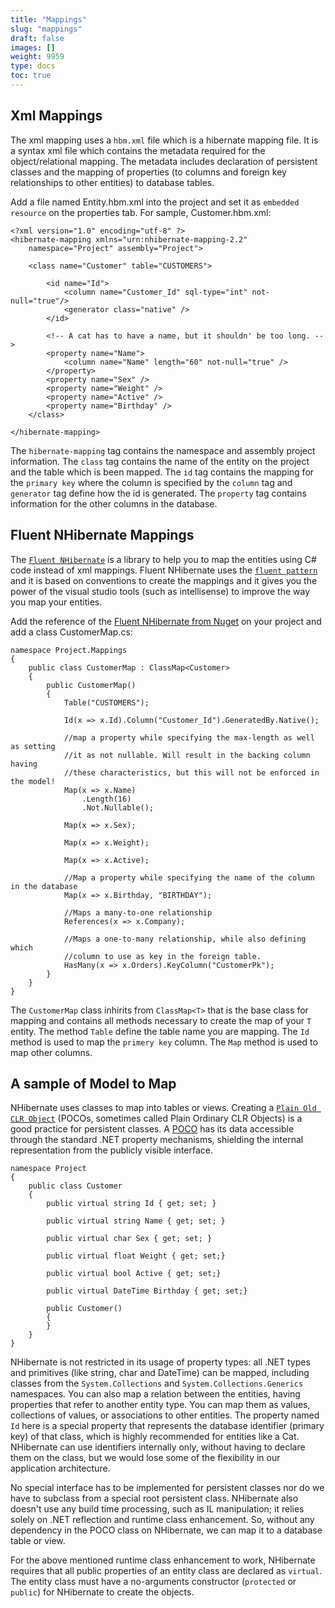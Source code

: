 ```yaml
---
title: "Mappings"
slug: "mappings"
draft: false
images: []
weight: 9959
type: docs
toc: true
---
```


## Xml Mappings
The xml mapping uses a `hbm.xml` file which is a hibernate mapping file. It is a syntax xml file which contains the metadata required for the object/relational mapping. The metadata includes declaration of persistent classes and the mapping of properties (to columns and foreign key relationships to other entities) to database tables.

Add a file named Entity.hbm.xml into the project and set it as `embedded resource` on the properties tab. For sample, Customer.hbm.xml:

    <?xml version="1.0" encoding="utf-8" ?>
    <hibernate-mapping xmlns="urn:nhibernate-mapping-2.2"
        namespace="Project" assembly="Project">
    
        <class name="Customer" table="CUSTOMERS">
    
            <id name="Id">
                <column name="Customer_Id" sql-type="int" not-null="true"/>
                <generator class="native" />
            </id>
    
            <!-- A cat has to have a name, but it shouldn' be too long. -->
            <property name="Name">
                <column name="Name" length="60" not-null="true" />
            </property>
            <property name="Sex" />
            <property name="Weight" />
            <property name="Active" />
            <property name="Birthday" />
        </class>
    
    </hibernate-mapping>

The `hibernate-mapping` tag contains the namespace and assembly project information. The `class` tag contains the name of the entity on the project and the table which is been mapped. The `id` tag contains the mapping for the `primary key` where the column is specified by the `column` tag and `generator` tag define how the id is generated. The `property` tag contains information for the other columns in the database.




## Fluent NHibernate Mappings
The [`Fluent NHibernate`](http://www.fluentnhibernate.org/) is a library to help you to map the entities using C# code instead of xml mappings. Fluent NHibernate uses the [`fluent pattern`](https://en.wikipedia.org/wiki/Fluent_interface) and it is based on conventions to create the mappings and it gives you the power of the visual studio tools (such as intellisense) to improve the way you map your entities. 

Add the reference of the [Fluent NHibernate from Nuget](https://www.nuget.org/packages/FluentNHibernate/) on your project and add a class CustomerMap.cs:

    namespace Project.Mappings
    {
        public class CustomerMap : ClassMap<Customer>
        {
            public CustomerMap()
            {
                Table("CUSTOMERS");

                Id(x => x.Id).Column("Customer_Id").GeneratedBy.Native();
                
                //map a property while specifying the max-length as well as setting 
                //it as not nullable. Will result in the backing column having
                //these characteristics, but this will not be enforced in the model!
                Map(x => x.Name)
                    .Length(16)
                    .Not.Nullable();

                Map(x => x.Sex);

                Map(x => x.Weight);

                Map(x => x.Active);

                //Map a property while specifying the name of the column in the database
                Map(x => x.Birthday, "BIRTHDAY");

                //Maps a many-to-one relationship
                References(x => x.Company);

                //Maps a one-to-many relationship, while also defining which 
                //column to use as key in the foreign table.
                HasMany(x => x.Orders).KeyColumn("CustomerPk");
            }
        }
    }

The `CustomerMap` class inhirits from `ClassMap<T>` that is the base class for mapping and contains all methods necessary to create the map of your `T` entity. The method `Table` define the table name you are mapping. The `Id` method is used to map the `primery key` column. The `Map` method is used to map other columns.

## A sample of Model to Map
NHibernate uses classes to map into tables or views. Creating a [`Plain Old CLR Object`][1] (POCOs, sometimes called Plain Ordinary CLR Objects) is a good practice for persistent classes. A [POCO][1] has its data accessible through the standard .NET property mechanisms, shielding the internal representation from the publicly visible interface.

    namespace Project
    {
        public class Customer
        {
            public virtual string Id { get; set; }
    
            public virtual string Name { get; set; }
    
            public virtual char Sex { get; set; }
    
            public virtual float Weight { get; set;}
    
            public virtual bool Active { get; set;}
    
            public virtual DateTime Birthday { get; set;}
    
            public Customer()
            {
            }
        }
    }

NHibernate is not restricted in its usage of property types: all .NET types and primitives (like string, char and DateTime) can be mapped, including classes from the `System.Collections` and `System.Collections.Generics` namespaces. You can also map a relation between the entities, having properties that refer to another entity type. You can map them as values, collections of values, or associations to other entities. The property named `Id` here is a special property that represents the database identifier (primary key) of that class, which is highly recommended for entities like a Cat. NHibernate can use identifiers internally only, without having to declare them on the class, but we would lose some of the flexibility in our application architecture.

No special interface has to be implemented for persistent classes nor do we have to subclass from a special root persistent class. NHibernate also doesn't use any build time processing, such as IL manipulation; it relies solely on .NET reflection and runtime class enhancement. So, without any dependency in the POCO class on NHibernate, we can map it to a database table or view.

For the above mentioned runtime class enhancement to work, NHibernate requires that all public properties of an entity class are declared as `virtual`. The entity class must have a no-arguments constructor (`protected` or `public`) for NHibernate to create the objects.

  [1]: https://en.wikipedia.org/wiki/Plain_Old_CLR_Object


